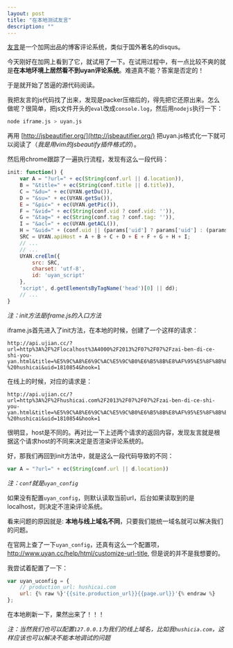 ```yaml
---
layout: post
title: "在本地测试友言"
description: ""
---
```


[友言](http://www.uyan.cc/)是一个加网出品的博客评论系统，类似于国外著名的disqus。

今天刚好在加网上看到了它，就试用了一下。在试用过程中，有一点比较不爽的就是**在本地环境上居然看不到uyan评论系统**。难道真不能？答案是否定的！

于是就开始了苦逼的源代码阅读。

我把友言的js代码找了出来，发现是packer压缩后的，得先把它还原出来。怎么做呢？很简单，把js文件开头的`eval`改成`console.log`，然后用`nodejs`执行一下：

```bash
node iframe.js > uyan.js
```

再用 [http://jsbeautifier.org/](http://jsbeautifier.org/) 把uyan.js格式化一下就可以阅读了（_我是用vim的jsbeautify插件格式的_）。

然后用chrome跟踪了一遍执行流程，发现有这么一段代码：

```javascript
init: function() {
    var A = "?url=" + ec(String(conf.url || d.location)),
    B = "&title=" + ec(String(conf.title || d.title)),
    C = "&du=" + ec(UYAN.getDu()),
    D = "&su=" + ec(UYAN.getSu()),
    E = "&pic=" + ec(UYAN.getPic()),
    F = "&vid=" + ec(String(conf.vid ? conf.vid: '')),
    G = "&tag=" + ec(String(conf.tag ? conf.tag: '')),
    I = "&acl=" + ec(UYAN.getACL()),
    H = "&uid=" + (conf.uid || (params['uid'] ? params['uid'] : (params['UYUserId'] ? params['UYUserId'] : ''))),
    SRC = UYAN.apiHost + A + B + C + D + E + F + G + H + I; 
    // ...
    // ...
    UYAN.creElm({
        src: SRC,
        charset: 'utf-8',
        id: 'uyan_script'
    },
    'script', d.getElementsByTagName('head')[0] || dd);
    // ...
}
```
_注：init方法是iframe.js的入口方法_

<!-- more -->

iframe.js首先进入了init方法，在本地的时候，创建了一个这样的请求：

    http://api.ujian.cc/?url=http%3A%2F%2Flocalhost%3A4000%2F2013%2F07%2F07%2Fzai-ben-di-ce-shi-you-yan.html&title=%E5%9C%A8%E6%9C%AC%E5%9C%B0%E6%B5%8B%E8%AF%95%E5%8F%8B%E8%A8%80%20-%20hushicai&uid=1810854&hook=1

在线上的时候，对应的请求是：

    http://api.ujian.cc/?url=http%3A%2F%2Fhushicai.com%2F2013%2F07%2F07%2Fzai-ben-di-ce-shi-you-yan.html&title=%E5%9C%A8%E6%9C%AC%E5%9C%B0%E6%B5%8B%E8%AF%95%E5%8F%8B%E8%A8%80%20-%20hushicai&uid=1810854&hook=1

很明显，host是不同的。再对比一下上述两个请求的返回内容，发现友言就是根据这个请求host的不同来决定是否渲染评论系统的。

好，那我们再回到init方法中，就是这么一段代码导致的不同：

```javascript
var A = "?url=" + ec(String(conf.url || d.location))
```

_注：`conf`就是`uyan_config`_

如果没有配置`uyan_config`，则默认读取当前url，后台如果读取到的是localhost，则决定不渲染评论系统。

看来问题的原因就是:
**本地与线上域名不同**，只要我们能统一域名就可以解决我们的问题。

在官网上查了一下`uyan_config`，还真有这么一个配置项，
http://www.uyan.cc/help/html/customize-url-title, 但是说的并不是我想要的。

我尝试着配置了一下：
    
```javascript
var uyan_uconfig = {
    // production_url: hushicai.com
    url: {% raw %}'{{site.production_url}}{{page.url}}'{% endraw %}
};
```

在本地刷新一下，果然出来了！！！

_注：当然我们也可以配置`127.0.0.1`为我们的线上域名，比如我`hushicia.com`，这样应该也可以解决不能本地调试的问题_
